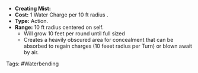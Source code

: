 
- **Creating Mist:**
- **Cost:** 1 Water Charge per 10 ft radius .
- **Type:** Action.
- **Range:** 10 ft radius centered on self.
    - Will grow 10 feet per round until full sized
    - Creates a heavily obscured area for concealment that can be absorbed to regain charges (10 feeet radius per Turn) or blown await by air.


Tags:
#Waterbending